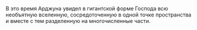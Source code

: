 В это время Арджуна увидел в гигантской форме Господа всю необъятную вселенную, сосредоточенную в одной точке пространства и вместе с тем разделенную на многочисленные части.